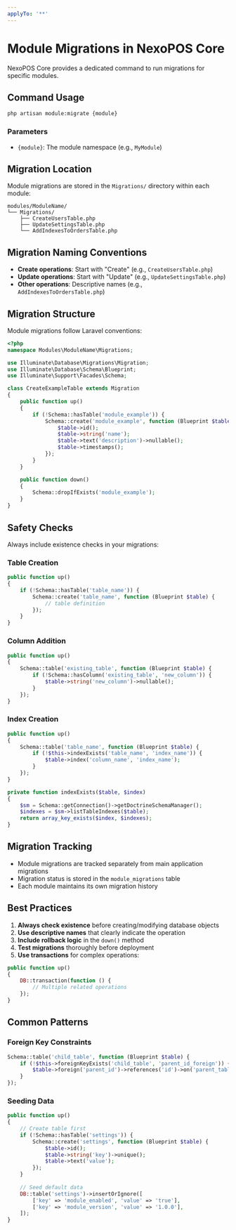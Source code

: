 ```yaml
---
applyTo: '**'
---
```


# Module Migrations in NexoPOS Core

NexoPOS Core provides a dedicated command to run migrations for specific modules.

## Command Usage

```bash
php artisan module:migrate {module}
```

### Parameters
- `{module}`: The module namespace (e.g., `MyModule`)

## Migration Location

Module migrations are stored in the `Migrations/` directory within each module:

```
modules/ModuleName/
└── Migrations/
    ├── CreateUsersTable.php
    ├── UpdateSettingsTable.php
    └── AddIndexesToOrdersTable.php
```

## Migration Naming Conventions

- **Create operations**: Start with "Create" (e.g., `CreateUsersTable.php`)
- **Update operations**: Start with "Update" (e.g., `UpdateSettingsTable.php`)
- **Other operations**: Descriptive names (e.g., `AddIndexesToOrdersTable.php`)

## Migration Structure

Module migrations follow Laravel conventions:

```php
<?php
namespace Modules\ModuleName\Migrations;

use Illuminate\Database\Migrations\Migration;
use Illuminate\Database\Schema\Blueprint;
use Illuminate\Support\Facades\Schema;

class CreateExampleTable extends Migration
{
    public function up()
    {
        if (!Schema::hasTable('module_example')) {
            Schema::create('module_example', function (Blueprint $table) {
                $table->id();
                $table->string('name');
                $table->text('description')->nullable();
                $table->timestamps();
            });
        }
    }

    public function down()
    {
        Schema::dropIfExists('module_example');
    }
}
```

## Safety Checks

Always include existence checks in your migrations:

### Table Creation
```php
public function up()
{
    if (!Schema::hasTable('table_name')) {
        Schema::create('table_name', function (Blueprint $table) {
            // table definition
        });
    }
}
```

### Column Addition
```php
public function up()
{
    Schema::table('existing_table', function (Blueprint $table) {
        if (!Schema::hasColumn('existing_table', 'new_column')) {
            $table->string('new_column')->nullable();
        }
    });
}
```

### Index Creation
```php
public function up()
{
    Schema::table('table_name', function (Blueprint $table) {
        if (!$this->indexExists('table_name', 'index_name')) {
            $table->index('column_name', 'index_name');
        }
    });
}

private function indexExists($table, $index)
{
    $sm = Schema::getConnection()->getDoctrineSchemaManager();
    $indexes = $sm->listTableIndexes($table);
    return array_key_exists($index, $indexes);
}
```

## Migration Tracking

- Module migrations are tracked separately from main application migrations
- Migration status is stored in the `module_migrations` table
- Each module maintains its own migration history

## Best Practices

1. **Always check existence** before creating/modifying database objects
2. **Use descriptive names** that clearly indicate the operation
3. **Include rollback logic** in the `down()` method
4. **Test migrations** thoroughly before deployment
5. **Use transactions** for complex operations:

```php
public function up()
{
    DB::transaction(function () {
        // Multiple related operations
    });
}
```

## Common Patterns

### Foreign Key Constraints
```php
Schema::table('child_table', function (Blueprint $table) {
    if (!$this->foreignKeyExists('child_table', 'parent_id_foreign')) {
        $table->foreign('parent_id')->references('id')->on('parent_table');
    }
});
```

### Seeding Data
```php
public function up()
{
    // Create table first
    if (!Schema::hasTable('settings')) {
        Schema::create('settings', function (Blueprint $table) {
            $table->id();
            $table->string('key')->unique();
            $table->text('value');
        });
    }
    
    // Seed default data
    DB::table('settings')->insertOrIgnore([
        ['key' => 'module_enabled', 'value' => 'true'],
        ['key' => 'module_version', 'value' => '1.0.0'],
    ]);
}
```
